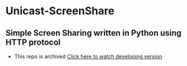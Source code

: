 # Unicast-ScreenShare
Simple Screen Sharing written in Python using HTTP protocol
--------------------------------------------------------------------------
- This repo is archived
[Click here to watch developing version](https://github.com/MaxEdison/ScreenCapture)
